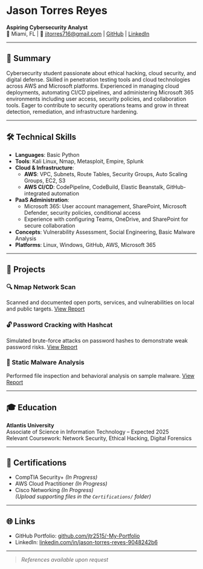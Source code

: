 # Jason Torres Reyes  
**Aspiring Cybersecurity Analyst**  
📍 Miami, FL | 📧 jjtorres716@gmail.com | [GitHub](https://github.com/jtr2515) | [LinkedIn](https://www.linkedin.com/in/jason-torres-reyes-9048242b6/)

---

## 🧠 Summary  
Cybersecurity student passionate about ethical hacking, cloud security, and digital defense. Skilled in penetration testing tools and cloud technologies across AWS and Microsoft platforms. Experienced in managing cloud deployments, automating CI/CD pipelines, and administering Microsoft 365 environments including user access, security policies, and collaboration tools. Eager to contribute to security operations teams and grow in threat detection, remediation, and infrastructure hardening.

---

## 🛠 Technical Skills  
- **Languages**: Basic Python  
- **Tools**: Kali Linux, Nmap, Metasploit, Empire, Splunk  
- **Cloud & Infrastructure**:  
  - **AWS**: VPC, Subnets, Route Tables, Security Groups, Auto Scaling Groups, EC2, S3  
  - **AWS CI/CD**: CodePipeline, CodeBuild, Elastic Beanstalk, GitHub-integrated automation  
- **PaaS Administration**:  
  - Microsoft 365: User account management, SharePoint, Microsoft Defender, security policies, conditional access  
  - Experience with configuring Teams, OneDrive, and SharePoint for secure collaboration  
- **Concepts**: Vulnerability Assessment, Social Engineering, Basic Malware Analysis  
- **Platforms**: Linux, Windows, GitHub, AWS, Microsoft 365  

---

## 💼 Projects  
### 🔍 Nmap Network Scan  
Scanned and documented open ports, services, and vulnerabilities on local and public targets. [View Report](./Projects/Network-Scan-Nmap/report.md)

### 🔓 Password Cracking with Hashcat  
Simulated brute-force attacks on password hashes to demonstrate weak password risks. [View Report](./Projects/Password-Cracking/hashcat.md)

### 🧪 Static Malware Analysis  
Performed file inspection and behavioral analysis on sample malware. [View Report](./Projects/Malware-Analysis/static-analysis.md)

---

## 🎓 Education  
**Atlantis University**  
Associate of Science in Information Technology – Expected 2025  
Relevant Coursework: Network Security, Ethical Hacking, Digital Forensics

---

## 📄 Certifications  
- CompTIA Security+ *(In Progress)*  
- AWS Cloud Practitioner *(In Progress)*  
- Cisco Networking *(In Progress)*  
*(Upload supporting files in the `Certifications/` folder)*

---

## 🌐 Links  
- GitHub Portfolio: [github.com/jtr2515/-My-Portfolio](https://github.com/jtr2515/-My-Portfolio)  
- LinkedIn: [linkedin.com/in/jason-torres-reyes-9048242b6](https://www.linkedin.com/in/jason-torres-reyes-9048242b6)

---

> *References available upon request*

